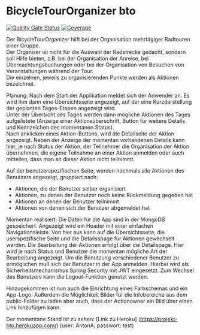 # BicycleTourOrganizer  bto

[![Quality Gate Status](https://sonarcloud.io/api/project_badges/measure?project=wodie99_BicycleTourOrganizer-backend&metric=alert_status)](https://sonarcloud.io/summary/new_code?id=wodie99_BicycleTourOrganizer-backend)
[![Coverage](https://sonarcloud.io/api/project_badges/measure?project=wodie99_BicycleTourOrganizer-backend&metric=coverage)](https://sonarcloud.io/summary/new_code?id=wodie99_BicycleTourOrganizer-backend)

Der BicycleTourOrganizer hilft bei der Organisation mehrtägiger Radtouren einer Gruppe.  
Der Organizer ist nicht für die Auswahl der Radstrecke gedacht, sondern soll Hilfe bieten, z.B. bei der Organisation der Anreise, bei Übernachtungsbuchungen oder bei der Organisation von Besuchen von Veranstaltungen während der Tour.   
Die einzelnen, jeweils zu organisierenden Punkte werden als Aktionen bezeichnet.

Planung:
Nach dem Start der Applikation meldet sich der Anwender an. Es wird ihm dann eine Übersichtsseite angezeigt, auf der eine Kurzdarstellung der geplanten Tages-Etapen angezeigt wird.  
Unter der Übersicht des Tages werden dann mögliche Aktionen des Tages aufgelistete (Anzeige einer Aktionsüberschrift, Button für weitere Details und Kennzeichen des momentanen Status).  
Nach anklicken eines Aktion-Buttons, wird die Detailseite der Aktion angezeigt. Neben der Anzeige der momentan vorhandenen Details kann hier, je nach Status der Aktion, der Teilnehmer die Organisation der Aktion übernehmen, die eigene Teilnahme an einer Aktion anmelden oder auch mitteilen, dass man an dieser Aktion nicht teilnimmt.

Auf der benutzerspezifischen Seite, werden nochmals alle Aktionen des Benutzers angezeigt, gruppiert nach:
- Aktionen, die der Benutzer selber organisiert
- Aktionen, zu denen der Benutzer noch keine Rückmeldung gegeben hat
- Aktionen an denen der Benutzer teilnimmt
- Aktionen von denen sich der Benutzer abgemeldet hat

Momentan realisiert:
Die Daten für die App sind in der MongoDB gespeichert. Angezeigt wird ein Header mit einer einfachen Navigationsleiste. 
Von hier aus kann auf die Übersichtsseite, die userspezifische Seite und die Detailsspage für Aktionen gewechselt werden.
Die Bearbeitung der Aktionen erfolgt über die Detailspage. Hier wird je nach Status und Benutzer die momentan mögliche Art der Bearbeitung angezeigt.
Um die Benutzung verschiedener Benutzer zu ermöglichen muß sich der Benutzer in der App anmelden. Hierbei wird als Sicherheitsmechanismus Spring Security mit JWT eingesetzt.
Zum Wechsel des Benutzers kann die Logout-Funktion genutzt werden.

Hinzugekommen ist nun auch die Einrichtung eines Farbschemas und ein App-Logo.
Außerdem die Möglichkeit Bilder für die Infobereiche aus dem public-Folder zu laden aber auch, dass der Actionowner ein Bild über einen Link hinzufügen kann.

Der momentane Stand ist zu sehen: [Link zu Heroku] (https://projekt-bto.herokuapp.com/) (user: AntonA; passwort: test)